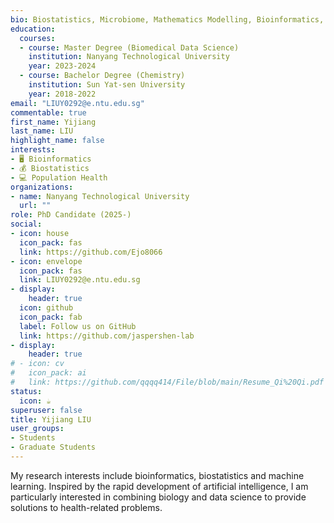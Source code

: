 ```yaml
---
bio: Biostatistics, Microbiome, Mathematics Modelling, Bioinformatics, Population Health, Multi-omics.
education:
  courses:
  - course: Master Degree (Biomedical Data Science)
    institution: Nanyang Technological University
    year: 2023-2024
  - course: Bachelor Degree (Chemistry)
    institution: Sun Yat-sen University
    year: 2018-2022
email: "LIUY0292@e.ntu.edu.sg"
commentable: true
first_name: Yijiang
last_name: LIU
highlight_name: false
interests:
- 🖥 Bioinformatics
- 💰 Biostatistics
- 💻 Population Health
organizations:
- name: Nanyang Technological University
  url: ""
role: PhD Candidate (2025-)
social:
- icon: house
  icon_pack: fas
  link: https://github.com/Ejo8066
- icon: envelope
  icon_pack: fas
  link: LIUY0292@e.ntu.edu.sg
- display:
    header: true
  icon: github
  icon_pack: fab
  label: Follow us on GitHub
  link: https://github.com/jaspershen-lab
- display:
    header: true
# - icon: cv
#   icon_pack: ai
#   link: https://github.com/qqqq414/File/blob/main/Resume_Qi%20Qi.pdf
status:
  icon: ☕️
superuser: false
title: Yijiang LIU
user_groups:
- Students
- Graduate Students
---
```


My research interests include bioinformatics, biostatistics and machine learning. Inspired by the rapid development of artificial intelligence, I am particularly interested in combining biology and data science to provide solutions to health-related problems.
 


